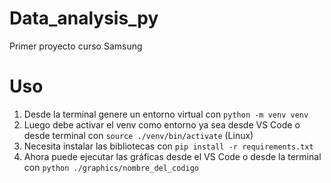 # Data_analysis_py
Primer proyecto curso Samsung

# Uso
1. Desde la terminal genere un entorno virtual con `python -m venv venv`
2. Luego debe activar el venv como entorno ya sea desde VS Code o desde terminal con `source ./venv/bin/activate` (Linux)
3. Necesita instalar las bibliotecas con `pip install -r requirements.txt`
4. Ahora puede ejecutar las gráficas desde el VS Code o desde la terminal con `python ./graphics/nombre_del_codigo`



